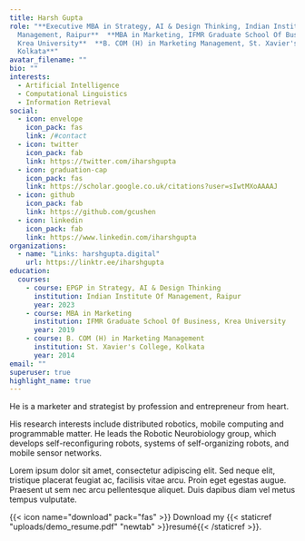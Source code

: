 ```yaml
---
title: Harsh Gupta
role: "**Executive MBA in Strategy, AI & Design Thinking, Indian Institute Of
  Management, Raipur**  **MBA in Marketing, IFMR Graduate School Of Business,
  Krea University**  **B. COM (H) in Marketing Management, St. Xavier's College,
  Kolkata**"
avatar_filename: ""
bio: ""
interests:
  - Artificial Intelligence
  - Computational Linguistics
  - Information Retrieval
social:
  - icon: envelope
    icon_pack: fas
    link: /#contact
  - icon: twitter
    icon_pack: fab
    link: https://twitter.com/iharshgupta
  - icon: graduation-cap
    icon_pack: fas
    link: https://scholar.google.co.uk/citations?user=sIwtMXoAAAAJ
  - icon: github
    icon_pack: fab
    link: https://github.com/gcushen
  - icon: linkedin
    icon_pack: fab
    link: https://www.linkedin.com/iharshgupta
organizations:
  - name: "Links: harshgupta.digital"
    url: https://linktr.ee/iharshgupta
education:
  courses:
    - course: EPGP in Strategy, AI & Design Thinking
      institution: Indian Institute Of Management, Raipur
      year: 2023
    - course: MBA in Marketing
      institution: IFMR Graduate School Of Business, Krea University
      year: 2019
    - course: B. COM (H) in Marketing Management
      institution: St. Xavier's College, Kolkata
      year: 2014
email: ""
superuser: true
highlight_name: true
---
```

He is a marketer and strategist by profession and entrepreneur from heart.

His research interests include distributed robotics, mobile computing and programmable matter. He leads the Robotic Neurobiology group, which develops self-reconfiguring robots, systems of self-organizing robots, and mobile sensor networks.

Lorem ipsum dolor sit amet, consectetur adipiscing elit. Sed neque elit, tristique placerat feugiat ac, facilisis vitae arcu. Proin eget egestas augue. Praesent ut sem nec arcu pellentesque aliquet. Duis dapibus diam vel metus tempus vulputate.

{{< icon name="download" pack="fas" >}} Download my {{< staticref "uploads/demo_resume.pdf" "newtab" >}}resumé{{< /staticref >}}.
